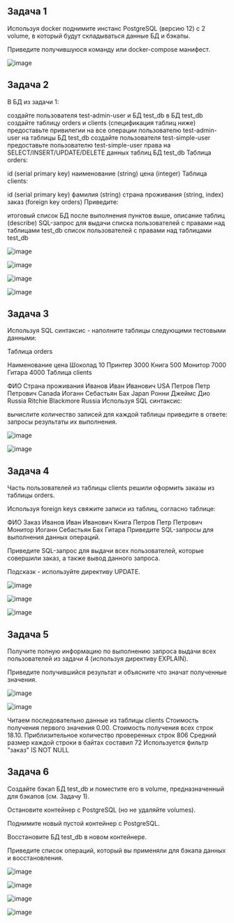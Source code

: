 ## Задача 1

Используя docker поднимите инстанс PostgreSQL (версию 12) c 2 volume, в который будут складываться данные БД и бэкапы.

Приведите получившуюся команду или docker-compose манифест.

![image](https://user-images.githubusercontent.com/112322500/211884000-9155fe7c-8209-4353-8399-7af4132006f6.png)


## Задача 2

В БД из задачи 1:

создайте пользователя test-admin-user и БД test_db
в БД test_db создайте таблицу orders и clients (спeцификация таблиц ниже)
предоставьте привилегии на все операции пользователю test-admin-user на таблицы БД test_db
создайте пользователя test-simple-user
предоставьте пользователю test-simple-user права на SELECT/INSERT/UPDATE/DELETE данных таблиц БД test_db
Таблица orders:

id (serial primary key)
наименование (string)
цена (integer)
Таблица clients:

id (serial primary key)
фамилия (string)
страна проживания (string, index)
заказ (foreign key orders)
Приведите:

итоговый список БД после выполнения пунктов выше,
описание таблиц (describe)
SQL-запрос для выдачи списка пользователей с правами над таблицами test_db
список пользователей с правами над таблицами test_db

![image](https://user-images.githubusercontent.com/112322500/211888857-227a30b8-972e-4235-8fb7-ed32dbb27f47.png)

![image](https://user-images.githubusercontent.com/112322500/211889200-c1551154-1efe-4de6-8c8a-0c06883dbd88.png)

![image](https://user-images.githubusercontent.com/112322500/211889686-3e47f1ac-06c4-4585-b6ab-d6a33e8923ad.png)

![image](https://user-images.githubusercontent.com/112322500/211889878-f42339ba-e8ce-45ba-9e1c-16f47ee8a5cf.png)

## Задача 3

Используя SQL синтаксис - наполните таблицы следующими тестовыми данными:

Таблица orders

Наименование	цена
Шоколад	10
Принтер	3000
Книга	500
Монитор	7000
Гитара	4000
Таблица clients

ФИО	Страна проживания
Иванов Иван Иванович	USA
Петров Петр Петрович	Canada
Иоганн Себастьян Бах	Japan
Ронни Джеймс Дио	Russia
Ritchie Blackmore	Russia
Используя SQL синтаксис:

вычислите количество записей для каждой таблицы
приведите в ответе:
запросы
результаты их выполнения.

![image](https://user-images.githubusercontent.com/112322500/211890466-09f90526-50df-4a49-8edd-ec8d8bb403c6.png)

![image](https://user-images.githubusercontent.com/112322500/211890401-93b742c8-0c44-4112-8db6-4d92a98e9c43.png)


## Задача 4

Часть пользователей из таблицы clients решили оформить заказы из таблицы orders.

Используя foreign keys свяжите записи из таблиц, согласно таблице:

ФИО	Заказ
Иванов Иван Иванович	Книга
Петров Петр Петрович	Монитор
Иоганн Себастьян Бах	Гитара
Приведите SQL-запросы для выполнения данных операций.

Приведите SQL-запрос для выдачи всех пользователей, которые совершили заказ, а также вывод данного запроса.

Подсказк - используйте директиву UPDATE.

![image](https://user-images.githubusercontent.com/112322500/211892150-cbf53dc4-0fe9-47b2-ab95-484a84c28c06.png)

![image](https://user-images.githubusercontent.com/112322500/211893741-a180b5d8-64b7-4755-b0ba-f2c0e02ea3f8.png)

![image](https://user-images.githubusercontent.com/112322500/211894040-9743f2ec-8962-4a03-b1c9-70fae36d6c75.png)

## Задача 5

Получите полную информацию по выполнению запроса выдачи всех пользователей из задачи 4 (используя директиву EXPLAIN).

Приведите получившийся результат и объясните что значат полученные значения.

![image](https://user-images.githubusercontent.com/112322500/211894632-dc6b8af2-c393-4227-832f-6a32fa4af221.png)

![image](https://user-images.githubusercontent.com/112322500/211894692-3bdacfec-a1e1-4674-a0b9-8cf6da9d9780.png)

Читаем последовательно данные из таблицы clients
Стоимость получения первого значения 0.00.
Стоимость получения всех строк 18.10.
Приблизительное количество проверенных строк 806
Средний размер каждой строки в байтах составил 72
Используется фильтр "заказ" IS NOT NULL

## Задача 6

Создайте бэкап БД test_db и поместите его в volume, предназначенный для бэкапов (см. Задачу 1).

Остановите контейнер с PostgreSQL (но не удаляйте volumes).

Поднимите новый пустой контейнер с PostgreSQL.

Восстановите БД test_db в новом контейнере.

Приведите список операций, который вы применяли для бэкапа данных и восстановления.

![image](https://user-images.githubusercontent.com/112322500/211904063-71522f49-f049-4d77-a458-6740bfb9efd4.png)

![image](https://user-images.githubusercontent.com/112322500/211907650-95830adc-e920-4fda-a1f3-2c3fe10cbad6.png)

![image](https://user-images.githubusercontent.com/112322500/211905131-974907f6-edd0-40ea-8cb9-9abd1dae1096.png)

![image](https://user-images.githubusercontent.com/112322500/211907797-52ef3ab4-1258-47de-9596-990655dd8db8.png)
